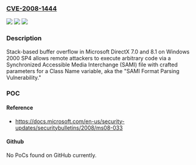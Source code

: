 ### [CVE-2008-1444](https://cve.mitre.org/cgi-bin/cvename.cgi?name=CVE-2008-1444)
![](https://img.shields.io/static/v1?label=Product&message=n%2Fa&color=blue)
![](https://img.shields.io/static/v1?label=Version&message=n%2Fa&color=blue)
![](https://img.shields.io/static/v1?label=Vulnerability&message=n%2Fa&color=brighgreen)

### Description

Stack-based buffer overflow in Microsoft DirectX 7.0 and 8.1 on Windows 2000 SP4 allows remote attackers to execute arbitrary code via a Synchronized Accessible Media Interchange (SAMI) file with crafted parameters for a Class Name variable, aka the "SAMI Format Parsing Vulnerability."

### POC

#### Reference
- https://docs.microsoft.com/en-us/security-updates/securitybulletins/2008/ms08-033

#### Github
No PoCs found on GitHub currently.

